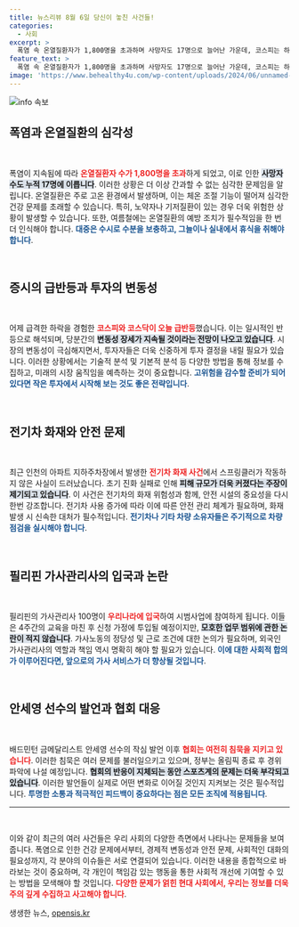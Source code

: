```yaml
---
title: 뉴스리뷰 8월 6일 당신이 놓친 사건들!
categories:
  - 사회
excerpt: >
  폭염 속 온열질환자가 1,800명을 초과하며 사망자도 17명으로 늘어난 가운데, 코스피는 하루 만에 3.3% 반등했습니다. 인천 전기차 화재는 스프링클러 미작동으로 피해가 커졌고, 필리핀 가사관리사의 입국과 역할에 대한 논란이 일고 있습니다. 안세영의 발언 후폭풍도 계속되고 있습니다.
feature_text: >
  폭염 속 온열질환자가 1,800명을 초과하며 사망자도 17명으로 늘어난 가운데, 코스피는 하루 만에 3.3% 반등했습니다. 인천 전기차 화재는 스프링클러 미작동으로 피해가 커졌고, 필리핀 가사관리사의 입국과 역할에 대한 논란이 일고 있습니다. 안세영의 발언 후폭풍도 계속되고 있습니다.
image: 'https://www.behealthy4u.com/wp-content/uploads/2024/06/unnamed-file.png'
---
```


<p><img src="https://www.behealthy4u.com/wp-content/uploads/2024/06/unnamed-file.png" alt="info 속보" /></p>

<h2 data-ke-size="size26">폭염과 온열질환의 심각성</h2>

<p data-ke-size="size16">&nbsp;</p>폭염이 지속됨에 따라 <b><span style="color: #ee2323;">온열질환자 수가 1,800명을 초과</span></b>하게 되었고, 이로 인한 <b><span style="background-color: #21538527;">사망자 수도 누적 17명에 이릅니다</span></b>. 이러한 상황은 더 이상 간과할 수 없는 심각한 문제임을 알립니다. 온열질환은 주로 고온 환경에서 발생하며, 이는 체온 조절 기능이 떨어져 심각한 건강 문제를 초래할 수 있습니다. 특히, 노약자나 기저질환이 있는 경우 더욱 위험한 상황이 발생할 수 있습니다. 또한, 여름철에는 온열질환의 예방 조치가 필수적임을 한 번 더 인식해야 합니다. <b><span style="color: #1a5490;">대중은 수시로 수분을 보충하고, 그늘이나 실내에서 휴식을 취해야 합니다</span></b>.

<p data-ke-size="size16">&nbsp;</p>

<h2 data-ke-size="size26">증시의 급반등과 투자의 변동성</h2>

<p data-ke-size="size16">&nbsp;</p>어제 급격한 하락을 경험한 <b><span style="color: #ee2323;">코스피와 코스닥이 오늘 급반등</span></b>했습니다. 이는 일시적인 반등으로 해석되며, 당분간의 <b><span style="background-color: #21538527;">변동성 장세가 지속될 것이라는 전망이 나오고 있습니다</span></b>. 시장의 변동성이 극심해지면서, 투자자들은 더욱 신중하게 투자 결정을 내릴 필요가 있습니다. 이러한 상황에서는 기술적 분석 및 기본적 분석 등 다양한 방법을 통해 정보를 수집하고, 미래의 시장 움직임을 예측하는 것이 중요합니다. <b><span style="color: #1a5490;">고위험을 감수할 준비가 되어 있다면 작은 투자에서 시작해 보는 것도 좋은 전략입니다</span></b>.

<p data-ke-size="size16">&nbsp;</p>

<h2 data-ke-size="size26">전기차 화재와 안전 문제</h2>

<p data-ke-size="size16">&nbsp;</p>최근 인천의 아파트 지하주차장에서 발생한 <b><span style="color: #ee2323;">전기차 화재 사건</span></b>에서 스프링클러가 작동하지 않은 사실이 드러났습니다. 초기 진화 실패로 인해 <b><span style="background-color: #21538527;">피해 규모가 더욱 커졌다는 주장이 제기되고 있습니다</span></b>. 이 사건은 전기차의 화재 위험성과 함께, 안전 시설의 중요성을 다시 한번 강조합니다. 전기차 사용 증가에 따라 이에 따른 안전 관리 체계가 필요하며, 화재 발생 시 신속한 대처가 필수적입니다. <b><span style="color: #1a5490;">전기차나 기타 차량 소유자들은 주기적으로 차량 점검을 실시해야 합니다</span></b>.

<p data-ke-size="size16">&nbsp;</p>

<h2 data-ke-size="size26">필리핀 가사관리사의 입국과 논란</h2>

<p data-ke-size="size16">&nbsp;</p>필리핀의 가사관리사 100명이 <b><span style="color: #ee2323;">우리나라에 입국</span></b>하여 시범사업에 참여하게 됩니다. 이들은 4주간의 교육을 마친 후 신청 가정에 투입될 예정이지만, <b><span style="background-color: #21538527;">모호한 업무 범위에 관한 논란이 적지 않습니다</span></b>. 가사노동의 정당성 및 근로 조건에 대한 논의가 필요하며, 외국인 가사관리사의 역할과 책임 역시 명확히 해야 할 필요가 있습니다. <b><span style="color: #1a5490;">이에 대한 사회적 합의가 이루어진다면, 앞으로의 가사 서비스가 더 향상될 것입니다</span></b>.

<p data-ke-size="size16">&nbsp;</p>

<h2 data-ke-size="size26">안세영 선수의 발언과 협회 대응</h2>

<p><p data-ke-size="size16">&nbsp;</p>배드민턴 금메달리스트 안세영 선수의 작심 발언 이후 <b><span style="color: #ee2323;">협회는 여전히 침묵을 지키고 있습니다</span></b>. 이러한 침묵은 여러 문제를 불러일으키고 있으며, 정부는 올림픽 종료 후 경위 파악에 나설 예정입니다. <b><span style="background-color: #21538527;">협회의 반응이 지체되는 동안 스포츠계의 문제는 더욱 부각되고 있습니다</span></b>. 이러한 발언들이 실제로 어떤 변화로 이어질 것인지 지켜보는 것은 필수적입니다. <b><span style="color: #1a5490;">투명한 소통과 적극적인 피드백이 중요하다는 점은 모든 조직에 적용됩니다</span></b>.</p>

<hr>

<p><p data-ke-size="size16">&nbsp;</p>이와 같이 최근의 여러 사건들은 우리 사회의 다양한 측면에서 나타나는 문제들을 보여줍니다. 폭염으로 인한 건강 문제에서부터, 경제적 변동성과 안전 문제, 사회적인 대화의 필요성까지, 각 분야의 이슈들은 서로 연결되어 있습니다. 이러한 내용을 종합적으로 바라보는 것이 중요하며, 각 개인이 책임감 있는 행동을 통한 사회적 개선에 기여할 수 있는 방법을 모색해야 할 것입니다. <b><span style="color: #ee2323;">다양한 문제가 얽힌 현대 사회에서, 우리는 정보를 더욱 주의 깊게 수집하고 사고해야 합니다</span></b>.</p>
생생한 뉴스, <a href="https://opensis.kr" rel="dofollow">opensis.kr</a>


